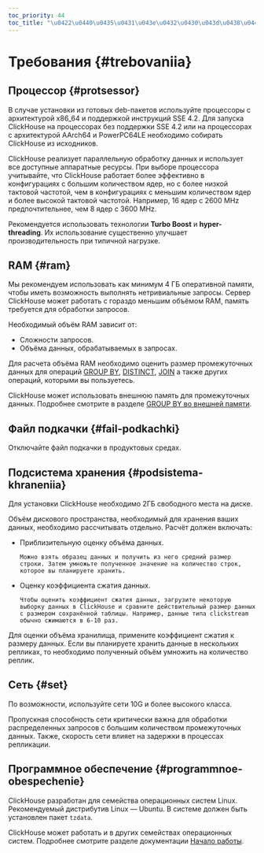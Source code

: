```yaml
---
toc_priority: 44
toc_title: "\u0422\u0440\u0435\u0431\u043e\u0432\u0430\u043d\u0438\u044f"
---
```


# Требования {#trebovaniia}

## Процессор {#protsessor}

В случае установки из готовых deb-пакетов используйте процессоры с архитектурой x86\_64 и поддержкой инструкций SSE 4.2. Для запуска ClickHouse на процессорах без поддержки SSE 4.2 или на процессорах с архитектурой AArch64 и PowerPC64LE необходимо собирать ClickHouse из исходников.

ClickHouse реализует параллельную обработку данных и использует все доступные аппаратные ресурсы. При выборе процессора учитывайте, что ClickHouse работает более эффективно в конфигурациях с большим количеством ядер, но с более низкой тактовой частотой, чем в конфигурациях с меньшим количеством ядер и более высокой тактовой частотой. Например, 16 ядер с 2600 MHz предпочтительнее, чем 8 ядер с 3600 MHz.

Рекомендуется использовать технологии **Turbo Boost** и **hyper-threading**. Их использование существенно улучшает производительность при типичной нагрузке.

## RAM {#ram}

Мы рекомендуем использовать как минимум 4 ГБ оперативной памяти, чтобы иметь возможность выполнять нетривиальные запросы. Сервер ClickHouse может работать с гораздо меньшим объёмом RAM, память требуется для обработки запросов.

Необходимый объём RAM зависит от:

-   Сложности запросов.
-   Объёма данных, обрабатываемых в запросах.

Для расчета объёма RAM необходимо оценить размер промежуточных данных для операций [GROUP BY](../sql-reference/statements/select/group-by.md#select-group-by-clause), [DISTINCT](../sql-reference/statements/select/distinct.md#select-distinct), [JOIN](../sql-reference/statements/select/join.md#select-join) а также других операций, которыми вы пользуетесь.

ClickHouse может использовать внешнюю память для промежуточных данных. Подробнее смотрите в разделе [GROUP BY во внешней памяти](../sql-reference/statements/select/group-by.md#select-group-by-in-external-memory).

## Файл подкачки {#fail-podkachki}

Отключайте файл подкачки в продуктовых средах.

## Подсистема хранения {#podsistema-khraneniia}

Для установки ClickHouse необходимо 2ГБ свободного места на диске.

Объём дискового пространства, необходимый для хранения ваших данных, необходимо рассчитывать отдельно. Расчёт должен включать:

-   Приблизительную оценку объёма данных.

        Можно взять образец данных и получить из него средний размер строки. Затем умножьте полученное значение на количество строк, которое вы планируете хранить.

-   Оценку коэффициента сжатия данных.

        Чтобы оценить коэффициент сжатия данных, загрузите некоторую выборку данных в ClickHouse и сравните действительный размер данных с размером сохранённой таблицы. Например, данные типа clickstream обычно сжимаются в 6-10 раз.

Для оценки объёма хранилища, примените коэффициент сжатия к размеру данных. Если вы планируете хранить данные в нескольких репликах, то необходимо полученный объём умножить на количество реплик.

## Сеть {#set}

По возможности, используйте сети 10G и более высокого класса.

Пропускная способность сети критически важна для обработки распределенных запросов с большим количеством промежуточных данных. Также, скорость сети влияет на задержки в процессах репликации.

## Программное обеспечение {#programmnoe-obespechenie}

ClickHouse разработан для семейства операционных систем Linux. Рекомендуемый дистрибутив Linux — Ubuntu. В системе должен быть установлен пакет `tzdata`.

ClickHouse может работать и в других семействах операционных систем. Подробнее смотрите разделе документации [Начало работы](../getting-started/index.md).
